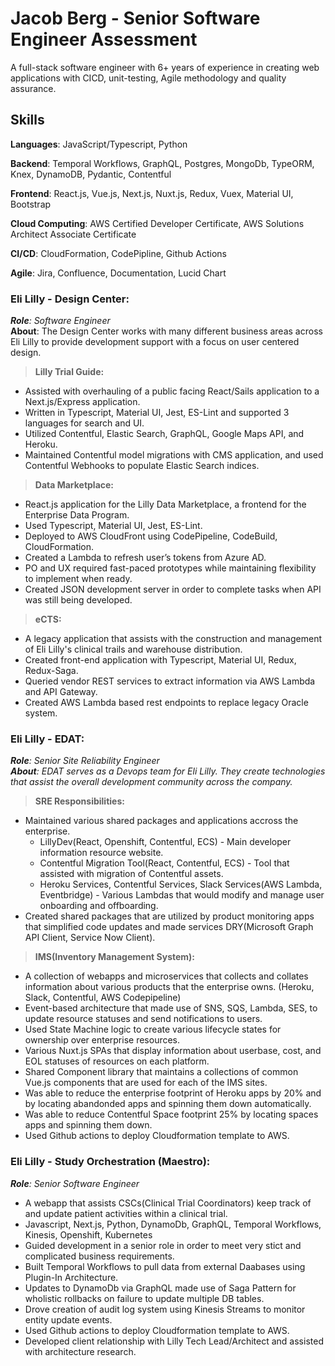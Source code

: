 # Jacob Berg - Senior Software Engineer Assessment 
A full-stack software engineer with 6+ years of experience in creating web applications with CICD, unit-testing, Agile methodology and quality assurance.
## **Skills**

**Languages**: JavaScript/Typescript, Python

**Backend**: Temporal Workflows, GraphQL, Postgres, MongoDb, TypeORM, Knex, DynamoDB, Pydantic, Contentful

**Frontend**: React.js, Vue.js, Next.js, Nuxt.js, Redux, Vuex, Material UI, Bootstrap

**Cloud Computing**: AWS Certified Developer Certificate, AWS Solutions Architect Associate Certificate

**CI/CD**: CloudFormation, CodePipline, Github Actions

**Agile**: Jira, Confluence, Documentation, Lucid Chart

### **Eli Lilly - Design Center:** 

***Role**: Software Engineer*  
**About**: The Design Center works with many different business areas across Eli Lilly to provide development support with a focus on user centered design.

> **Lilly Trial Guide:** 

- Assisted with overhauling of a public facing React/Sails application to a Next.js/Express application.
- Written in Typescript, Material UI, Jest, ES-Lint and supported 3 languages for search and UI.
- Utilized Contentful, Elastic Search, GraphQL, Google Maps API, and Heroku.
- Maintained Contentful model migrations with CMS application, and used Contentful Webhooks to populate Elastic Search indices.

> **Data Marketplace:** 

- React.js application for the Lilly Data Marketplace, a frontend for the Enterprise Data Program.
- Used Typescript, Material UI, Jest, ES-Lint.
- Deployed to AWS CloudFront using CodePipeline, CodeBuild, CloudFormation.
- Created a Lambda to refresh user’s tokens from Azure AD.
- PO and UX required fast-paced prototypes while maintaining flexibility to implement when ready.
- Created JSON development server in order to complete tasks when API was still being developed.

> **eCTS:** 

- A legacy application that assists with the construction and management of Eli Lilly's clinical trails and warehouse distribution. 
- Created front-end application with Typescript, Material UI, Redux, Redux-Saga.
- Queried vendor REST services to extract information via AWS Lambda and API Gateway.
- Created AWS Lambda based rest endpoints to replace legacy Oracle system.

### **Eli Lilly - EDAT:** 

***Role**: Senior Site Reliability Engineer*  
***About**: EDAT serves as a Devops team for Eli Lilly. They create technologies that assist the overall development community across the company.*

> **SRE Responsibilities:**

- Maintained various shared packages and applications accross the enterprise.
  - LillyDev(React, Openshift, Contentful, ECS) - Main developer information resource website.
  - Contentful Migration Tool(React, Contentful, ECS) - Tool that assisted with migration of Contentful assets.
  - Heroku Services, Contentful Services, Slack Services(AWS Lambda, Eventbridge) - Various Lambdas that would modify and manage user onboarding and offboarding.
- Created shared packages that are utilized by product monitoring apps that simplified code updates and made services DRY(Microsoft Graph API Client, Service Now Client).

> **IMS(Inventory Management System):**

- A collection of webapps and microservices that collects and collates information about various products that the enterprise owns. (Heroku, Slack, Contentful, AWS Codepipeline)
- Event-based architecture that made use of SNS, SQS, Lambda, SES, to update resource statuses and send notifications to users.
- Used State Machine logic to create various lifecycle states for ownership over enterprise resources. 
- Various Nuxt.js SPAs that display information about userbase, cost, and EOL statuses of resources on each platform.
- Shared Component library that maintains a collections of common Vue.js components that are used for each of the IMS sites.
- Was able to reduce the enterprise footprint of Heroku apps by 20% and by locating abandonded apps and spinning them down automatically.
- Was able to reduce Contentful Space footprint 25% by locating spaces apps and spinning them down.
- Used Github actions to deploy Cloudformation template to AWS.

### **Eli Lilly - Study Orchestration (Maestro):** 

***Role**: Senior Software Engineer*  

- A webapp that assists CSCs(Clinical Trial Coordinators) keep track of and update patient activities within a clinical trial.
- Javascript, Next.js, Python, DynamoDb, GraphQL, Temporal Workflows, Kinesis, Openshift, Kubernetes
- Guided development in a senior role in order to meet very stict and complicated business requirements.
- Built Temporal Workflows to pull data from external Daabases using Plugin-In Architecture.
- Updates to DynamoDb via GraphQL made use of Saga Pattern for wholistic rollbacks on failure to update multiple DB tables.
- Drove creation of audit log system using Kinesis Streams to monitor entity update events.
- Used Github actions to deploy Cloudformation template to AWS.
- Developed client relationship with Lilly Tech Lead/Architect and assisted with architecture research.

